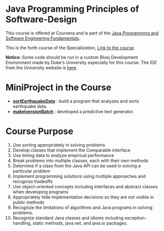 # Java Programming Principles of Software-Design

This course is offered at Coursera and is part of the [Java Programming and Software Engineering Fundamentals](https://www.coursera.org/specializations/java-programming).

This is the forth course of the Specialization, [Link to the course](https://www.coursera.org/learn/java-programming-design-principles).

**Notice:** Some code should be run in a custom Bluej Development Environment made by Duke's University especially for this course. 
The IDE from the University website is [here](https://www.dukelearntoprogram.com//downloads/bluej.php?course=2).

# MiniProject in the Course
- [**sortEarthquakeData**]([https://github.com/a88126451/Java-Programming-Solving-Problems-with-Software/blob/main/Week%204/MiniProject_babyNames/BabyBirths.java](https://github.com/a88126451/Java-Programming-Principles-of-Software-Design/tree/main/Week2/2.%20Sorting%20at%20Scale)) : 
build a program that analyzes and sorts earthquake data.
- [**makeIversionBatch**]([https://github.com/a88126451/Java-Programming-Solving-Problems-with-Software/blob/main/Week%204/HonorsContent_makeGrayBatch/BatchInversions.java](https://github.com/a88126451/Java-Programming-Principles-of-Software-Design/tree/main/Week3/2.%20Word%20N-Grams/WordGramClass)) : 
developed a predictive text generator.

# Course Purpose
1. Use sorting appropriately in solving problems
2. Develop classes that implement the Comparable interface
3. Use timing data to analyze empirical performance
4. Break problems into multiple classes, each with their own methods
5. Determine if a class from the Java API can be used in solving a particular problem
6. Implement programming solutions using multiple approaches and recognize tradeoffs
7. Use object-oriented concepts including interfaces and abstract classes when developing programs
8. Appropriately hide implementation decisions so they are not visible in public methods
9. Recognize the limitations of algorithms and Java programs in solving problems.
10. Recognize standard Java classes and idioms including exception-handling, static methods, java.net, and java.io packages.

